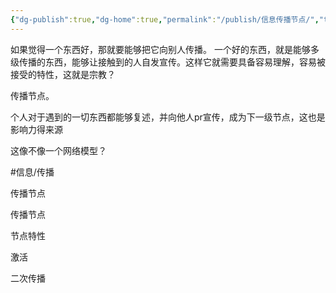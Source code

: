 ```yaml
---
{"dg-publish":true,"dg-home":true,"permalink":"/publish/信息传播节点/","tags":["gardenEntry"],"dgPassFrontmatter":true}
---
```



如果觉得一个东西好，那就要能够把它向别人传播。
一个好的东西，就是能够多级传播的东西，能够让接触到的人自发宣传。这样它就需要具备容易理解，容易被接受的特性，这就是宗教？

传播节点。

个人对于遇到的一切东西都能够复述，并向他人pr宣传，成为下一级节点，这也是影响力得来源

这像不像一个网络模型？

#信息/传播

传播节点

传播节点

节点特性

激活

二次传播